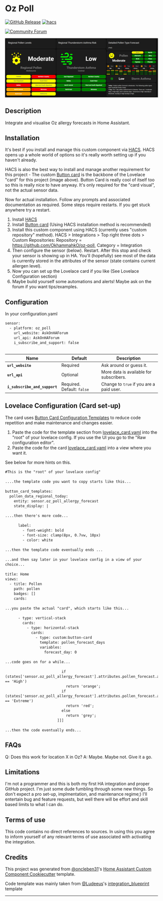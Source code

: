 # Oz Poll

[![GitHub Release][releases-shield]][releases]
[![hacs][hacsbadge]][hacs]

[![Community Forum][forum-shield]][forum]

![AllergyCard][AllergyCard]

## Description

Integrate and visualise Oz allergy forecasts in Home Assistant.

## Installation

It's best if you install and manage this custom component via [HACS](https://hacs.xyz/). HACS opens up a whole world of options so it's really worth setting up if you haven't already.

HACS is also the best way to install and manage another requirement for this project - The custom [Button card](https://github.com/custom-cards/button-card)  is the backbone of the Lovelace "card" for this project (image above). Button Card is really cool of itself too so this is really nice to have anyway. It's only required for the "card visual", not the actual sensor data.

Now for actual installation. Follow any prompts and associated documentation as required. Some steps require restarts. If you get stuck anywhere try a restart.

1. Install [HACS](https://hacs.xyz/)
2. Install [Button card](https://github.com/custom-cards/button-card) (Using HACS installation method is recommended)
3. Install this custom component using HACS (currently uses "custom repository" method). HACS > Integrations > Top right three dots > Custom Repositories: Repository = https://github.com/OkhammahkO/oz-poll, Category = Integration
4. Then configure the sensor (below). Restart. After this stop and check your sensor is showing up in HA. You'll (hopefully) see most of the data is currently stored in the attributes of the sensor (state contains current allergen level).
5. Now you can set up the Lovelace card if you like (See Lovelace Configuration section)
7. Maybe build yourself some automations and alerts! Maybe ask on the forum if you want tips/examples. 

## Configuration
In your configuration.yaml
```
sensor:
  - platform: oz_poll
    url_website: AskOnHAForum
    url_api: AskOnHAForum
    i_subscribe_and_support: false
    
```
| **Name**                    | **Default**              | **Description**                         |
|-----------------------------|--------------------------|-----------------------------------------|
| **`url_website`**             | Required                 | Ask around or guess it.                 |
| **`url_api`**                 | Optional                 | More data is available for subscribers. |
| **`i_subscribe_and_support`** | Required. Default: `false` | Change to `true` if you are a paid user.  |


## Lovelace Configuration (Card set-up)
The card uses [Button Card Configuration Templates](https://github.com/custom-cards/button-card#configuration-templates) to reduce code repetition and make maintenance and changes easier.
1. Paste the code for the template section from [lovelace_card.yaml](https://github.com/OkhammahkO/oz-poll/blob/master/lovelace_card.yaml) into the "root" of your lovelace config. If you use the UI you go to the "Raw configuration editor".
2. Paste the code for the card [lovelace_card.yaml](https://github.com/OkhammahkO/oz-poll/blob/master/lovelace_card.yaml) into a view where you want it.

See below for more hints on this. 

```
#This is the "root" of your lovelace config"

....the template code you want to copy starts like this...

button_card_templates:
  pollen_data_regional_today:
    entity: sensor.oz_poll_allergy_forecast
    state_display: |

....then there's more code...

      label:
        - font-weight: bold
        - font-size: clamp(8px, 0.7vw, 10px)
        - color: white

...then the template code eventually ends ...

...and then say later in your lovelace config in a view of your choice...

title: Home
views:
  - title: Pollen
    path: pollen
    badges: []
    cards:

...you paste the actual "card", which starts like this...

      - type: vertical-stack
        cards:
          - type: horizontal-stack
            cards:
              - type: custom:button-card
                template: pollen_forecast_days
                variables:
                  forecast_day: 0

...code goes on for a while...

                          if (states['sensor.oz_poll_allergy_forecast'].attributes.pollen_forecast.asthma_data_regional_today[0].value == 'High')
                            return 'orange';
                          if (states['sensor.oz_poll_allergy_forecast'].attributes.pollen_forecast.asthma_data_regional_today[0].value == 'Extreme')
                            return 'red';
                          else
                            return 'grey';
                        ]]]

...then the code eventually ends...

```

<!---->

## FAQs
Q: Does this work for location X in Oz?
A: Maybe. Maybe not. Give it a go.

## Limitations
I'm not a programmer and this is both my first HA integration and proper GitHub project. I'm just some dude fumbling through some new things. So don't expect a pro set-up, implmentation, and maintenance regime;)
I'll entertain bug and feature requests, but well there will be effort and skill based limits to what I can do.

## Terms of use
This code contains no direct references to sources. In using this you agree to inform yourself of any relevant terms of use associated with activating the integration.   

## Credits

This project was generated from [@oncleben31](https://github.com/oncleben31)'s [Home Assistant Custom Component Cookiecutter](https://github.com/oncleben31/cookiecutter-homeassistant-custom-component) template.

Code template was mainly taken from [@Ludeeus](https://github.com/ludeeus)'s [integration_blueprint][integration_blueprint] template

---

[integration_blueprint]: https://github.com/custom-components/integration_blueprint
[black]: https://github.com/psf/black
[commits-shield]: https://img.shields.io/github/commit-activity/y/OkhammahkO/oz-poll.svg?style=for-the-badge
[commits]: https://github.com/OkhammahkO/oz-poll/commits/main
[hacs]: https://hacs.xyz
[hacsbadge]: https://img.shields.io/badge/HACS-Custom-orange.svg?style=for-the-badge
[discord-shield]: https://img.shields.io/discord/330944238910963714.svg?style=for-the-badge
[AllergyCard]: AllergyCard.png
[forum-shield]: https://img.shields.io/badge/community-forum-brightgreen.svg?style=for-the-badge
[forum]: https://community.home-assistant.io/
[license-shield]: https://img.shields.io/github/license/OkhammahkO/oz-poll.svg?style=for-the-badge
[maintenance-shield]: https://img.shields.io/badge/maintainer-%40OkhammahkO-blue.svg?style=for-the-badge
[releases-shield]: https://img.shields.io/github/release/OkhammahkO/oz-poll.svg?style=for-the-badge
[releases]: https://github.com/OkhammahkO/oz-poll/releases
[user_profile]: https://github.com/OkhammahkO
